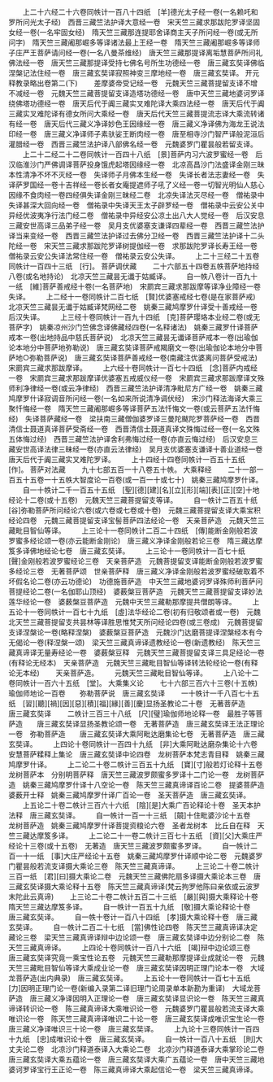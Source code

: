 <!-- { "loadSidebar": true } -->
　　上二十六经二十六卷同帙计一百八十四纸　[羊]德光太子经一卷(一名赖吒和罗所问光太子经)　西晋三藏竺法护译大意经一卷　宋天竺三藏求那跋陀罗译坚固女经一卷(一名牢固女经)　隋天竺三藏那连提耶舍译商主天子所问经一卷(或无所问字)　隋天竺三藏阇那崛多等译诸法最上王经一卷　隋天竺三藏阇那崛多等译师子庄严王菩萨请问经一卷(一名八曼茶维经)　唐天竺三藏那提译离垢慧菩萨所问礼佛法经一卷　唐天竺三藏那提译受持七佛名号所生功德经一卷　唐三藏玄奘译佛临涅槃记法住经一卷　唐三藏玄奘译寂照神变三摩地经一卷　唐三藏玄奘译。
开元释教录略出卷第二(下)
　　差摩婆帝受记经一卷　元魏天竺三藏菩提留支译不增不减经一卷　元魏天竺三藏菩提留支译造塔功德经一卷　唐中天竺三藏地婆诃罗译绕佛塔功德经一卷　唐天后代于阗三藏实叉难陀译大乘四法经一卷　唐天后代于阗三藏实叉难陀译有德女所问大乘经一卷　唐天后代天竺三藏菩提流志译大乘流转诸有经一卷　唐天后代三藏义净译妙色王因缘经一卷　唐三藏义净译佛为海龙王说法印经一卷　唐三藏义净译师子素驮娑王断肉经一卷　唐至相寺沙门智严译般泥洹后灌腊经一卷　西晋三藏竺法护译八部佛名经一卷　元魏婆罗门瞿昙般若留支译。
　　上二十二经二十二卷同帙计一百四十八纸　[景]菩萨内习六波罗蜜经一卷　后汉临淮沙门严佛调译菩萨投身饿虎起塔因缘经一卷　北凉高昌沙门法盛译金刚三昧本性清净不坏不灭经一卷　失译师子月佛本生经一卷　失译长者法志妻经一卷　失译萨罗国经一卷十吉祥经一卷长者女庵提遮师子吼了义经一卷一切智光明仙人慈心因缘不食肉经一卷四经俱失译金刚三昧经二卷　北凉失译法灭尽经一卷　僧祐录中失译甚深大回向经一卷　僧祐录中失译天王太子辟罗经一卷　僧祐录中云安公关中异经优波夷净行法门经二卷　僧祐录中异经安公凉土出八大人觉经一卷　后汉安息三藏安世高译三品弟子经一卷　吴月支优婆塞支谦译四辈经一卷　西晋三藏竺法护译当来变经一卷　西晋三藏竺法护译过去佛分卫经一卷　西晋三藏竺法护译十二头陀经一卷　宋天竺三藏求那跋陀罗译树提伽经一卷　求那跋陀罗译长寿王经一卷　僧祐录云安公失译法常住经一卷　僧祐录云安公失译。
　　上二十三经二十五卷同帙计一百四十三纸　[行]。
菩萨调伏藏
　　二十六部五十四卷五帙菩萨地持经八卷(或名地持论)　北凉天竺三藏昙无谶于姑臧译。
　　自一帙八卷计一百九十一纸　[維]菩萨善戒经十卷(一名菩萨地)　宋罽宾三藏求那跋摩等译净业障经一卷　失译。
　　上二经十一卷同帙计二百七纸　[賢]优婆塞戒经七卷(是在家菩萨戒)　北凉天竺三藏昙无谶于姑臧译梵网经二卷　姚秦三藏鸠摩罗什译受十善戒经一卷　后汉失译。
　　上三经十卷同帙计一百九十四纸　[克]菩萨璎珞本业经二卷(或无菩萨字)　姚秦凉州沙门竺佛念译佛藏经四卷(一名释诸法)　姚秦三藏罗什译菩萨戒本一卷(出地持品中慈氏菩萨说)　北凉天竺三藏昙无谶译菩萨戒本一卷(出瑜伽论本地分中菩萨地弥勒说)　唐三藏玄奘译菩萨戒羯磨文一卷(出瑜伽论本地分中菩萨地○弥勒菩萨说)　唐三藏玄奘译菩萨善戒经一卷(南藏注优婆离问菩萨受戒法)　宋罽宾三藏求那跋摩译。
　　上六经十卷同帙计一百七十四纸　[念]菩萨内戒经一卷　宋罽宾三藏求那跋摩译优婆塞五戒威仪经一卷　宋罽宾三藏求那跋摩译文殊师利净律经一卷(或云净律经)　西晋三藏竺法护译清净毗尼方广经一卷　姚秦三藏鸠摩罗什译寂调音所问经一卷(一名如来所说清净调伏经)　宋沙门释法海译大乘三聚忏悔经一卷　隋天竺三藏阇那崛多等译菩萨五法忏悔文一卷(或云菩萨五法忏悔经)　失译菩萨藏经一卷　梁扶南三藏僧伽婆罗译三曼陀颰陀罗菩萨经一卷　西晋清信士聂道真译菩萨受斋经一卷　西晋清信士聂道真译文殊悔过经一卷(一名文殊五体悔过经)　西晋三藏竺法护译舍利弗悔过经一卷(亦直云悔过经)　后汉安息三藏安世高译法律三昧经一卷(亦直云法律经)　吴月支优婆塞支谦译十善业道经一卷　唐天后代于阗三藏实叉难陀罗译。
　　上十四经十四卷同帙计一百五十五纸　[作]。
菩萨对法藏
　　九十七部五百一十八卷五十帙。
大乘释经
　　二十一部一百五十五卷一十五帙大智度论一百卷(或一百一十或七十)　姚秦三藏鸠摩罗什译。
　　自一十帙计二千一百五十五纸　[聖][德][建][名][立][形][端][表][正][空]十地经论十二卷(或十五卷)　元魏天竺三藏菩提留支等译。
　　自一帙计二百五十纸　[谷]弥勒菩萨所问经论六卷(或六卷或七卷或十卷)　元魏三藏菩提留支译大乘宝积经论四卷　元魏三藏菩提留支译宝髻菩萨四法经论一卷　天亲菩萨造　元魏天竺三藏毗目智仙等译。
　　上三论十一卷同帙计二百二十四纸　[傳]能断金刚般若波罗蜜多经论颂一卷(亦云能断金刚论)　唐三藏义净译金刚般若论三卷　隋三藏达摩笈多译佛地经论七卷　唐三藏玄奘译。
　　上三论十一卷同帙计一百七十纸　[聲]金刚般若波罗蜜经论三卷　天亲菩萨造　元魏菩提留支译能断金刚般若波罗蜜多经论三卷　无著菩萨颂　世亲菩萨释　唐三藏义净译金刚般若波罗蜜经破取着不坏假名论二卷(亦云功德论)　功德施菩萨造　中天竺三藏地婆诃罗译殊师利菩萨问菩提经论二卷(一名伽耶山顶经)　婆薮槃豆菩萨造　元魏天竺三藏菩提留支译妙法莲华经论一卷　婆薮槃豆菩萨造　元魏中天竺三藏勒那摩提共僧朗等译。
　　上五论十一卷同帙计一百七十九纸　[虛]法华经论二卷(初有归敬颂者或一卷)　元魏北天竺三藏菩提留支共昙林等译胜思惟梵天所问经论四卷(或三卷成)　元魏菩提留支译涅槃论一卷(略释涅槃)　婆薮槃豆菩萨造　元魏沙门达磨菩提译涅槃经本有今无偈论一卷(释涅槃一颂)　梁天竺三藏真谛译遗教经论一卷(新遗教经)　陈天竺三藏真谛译无量寿经论一卷　婆薮槃豆释　元魏天竺三藏菩提留支译三具足经论一卷(有释论无经本)　天亲菩萨造　元魏天竺三藏毗目智仙等译转法轮经论一卷(有释论无本经)
　　天亲菩萨造。
　　元魏天竺三藏毗目智仙等译。
　　上八论十二卷同帙计一百六十五纸　[堂]。
大乘集义论
　　七十六部三百六十三卷(十五帙)瑜伽师地论一百卷　　弥勒菩萨说　唐三藏玄奘译
　　一十帙计一千八百七十五纸　[習][聽][禍][因][惡][積][福][緣][善][慶]显扬圣教论二十卷　无著菩萨造　　唐三藏玄奘译
　　二帙计三百三十八纸　[尺][璧]瑜伽师地论释一卷　最胜子等菩萨造　　唐三藏玄奘译显扬圣教论颂一卷　无著菩萨造　唐三藏玄奘译王法正理论一卷　弥勒菩萨造　　唐三藏玄奘译大乘阿毗达磨集论七卷　无著菩萨造　唐三藏玄奘译。
　　上四论十卷同帙计一百四十九纸　[非]大乘阿毗达磨杂集论十六卷　安慧菩萨糅释上集论　唐三藏玄奘译中论四卷　龙树菩萨本梵志青目释　姚秦三藏鸠摩罗什译。
　　上二论二十卷二帙计三百五十九纸　[寶][寸]般若灯论释十五卷　龙树菩萨本　分别明菩萨释　唐天竺三藏波罗颇蜜多罗译十二门论一卷　龙树菩萨造　姚秦三藏鸠摩罗什译十八空论一卷　陈天竺三藏真谛译百论二卷　提婆菩萨造　婆薮开士释　姚秦三藏鸠摩罗什译广百论一卷　圣天菩萨造　唐三藏玄奘译。
　　上五论二十卷二帙计三百六十六纸　[陰][是]大乘广百论释论十卷　圣天本护法释　唐三藏玄奘译。
　　自一帙计一百一十三纸　[竸]十住毗婆沙论十五卷　龙树菩萨造　姚秦三藏鸠摩罗什译菩提资粮论六卷　圣者龙树本　比丘自在释　天竺三藏达摩笈多译。
　　上二论二十一卷二帙计三百七十五纸　[資][父]大乘庄严经论十三卷(或十五卷)　无著造　唐天竺三藏波罗颇蜜多罗译。
　　自一帙计二百一十一纸　[事]大庄严经论十五卷　姚秦三藏鸠摩罗什译顺中论二卷　元魏婆罗门瞿昙般若流支译摄大乘论三卷　陈天竺三藏真谛译。
　　上三论二十卷二帙计三百一纸　[君][曰]摄大乘论二卷　元魏天竺三藏佛陀扇多译摄大乘论本三卷　唐三藏玄奘译摄大乘论释十五卷　陈天竺三藏真谛译(梵云拘罗他陈曰亲依或云波罗末陀此云真谛)
　　上三论二十卷二帙计五百二十三纸　[嚴][與]摄大乘释论十卷　隋天竺三藏达摩笈多译。
　　自一帙计一百五十九纸　[敬]摄大乘论释论十卷　唐三藏玄奘译。
　　自一帙十卷计一百八十四纸　[孝]摄大乘论释十卷　唐三藏玄奘译。
　　自一帙计二百二十七纸　[當]佛性论四卷　陈天竺三藏真谛译决定藏论三卷　梁天竺三藏真谛译辩中边论颂一卷　唐三藏玄奘译中边分别论二卷　陈天竺三藏真谛译。
　　上四论十卷同帙计一百八十六纸　[竭]辩中边论颂三卷　唐三藏玄奘译究竟一乘宝性论五卷　元魏天竺三藏勒那摩提译业成就论一卷　元魏天竺三藏毗目智仙等译大乘成业论一卷　唐三藏玄奘译因明正理门论本一卷　大域龙菩萨造(出内典录)　唐三藏玄奘译。
　　上五论十一卷同帙计一百七十五纸　[力]因明正理门论一卷(新编入录第二译旧理门论周录单本新勘为重译)　大域龙菩萨造　唐三藏义净译因明入正理论一卷　唐三藏玄奘译显识论一卷　陈天竺三藏真谛译转识论一卷　陈三藏真谛译大乘唯识论一卷　元魏婆罗门瞿昙般若流支译大乘唯识论一卷　陈天竺三藏真谛译唯识二十论一卷　唐三藏玄奘译成唯识宝生论一卷　唐三藏义净译唯识三十论一卷　唐三藏玄奘译。
　　上九论十三卷同帙计一百四十九纸　[忠]成唯识论十卷　唐三藏玄奘译。
　　自一帙计一百八十五纸　[則]大丈夫论二卷　北凉沙门释道泰译入大乘论二卷　北凉沙门释道泰译大乘掌珍论二卷　唐三藏玄奘译大乘五蕴论一卷　唐三藏玄奘译大乘广五蕴论一卷　唐中天竺三藏地婆诃罗译宝行王正论一卷　陈三藏真谛译大乘起信论一卷　梁天竺三藏真谛译。

